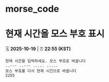 # morse_code
# 현재 시간을 모스 부호 표시
<!-- MORSE_TIME_START -->
🗓️ **2025-10-19** | ⏰ **22:55 (KST)**

```
현재 시간을 입력하세요. 모스 부호로 바꿉니다
..--- ..--- ..... .....
모스 부호를 다시 현재 시간으로 바꿉니다
2255
```
<!-- MORSE_TIME_END -->
